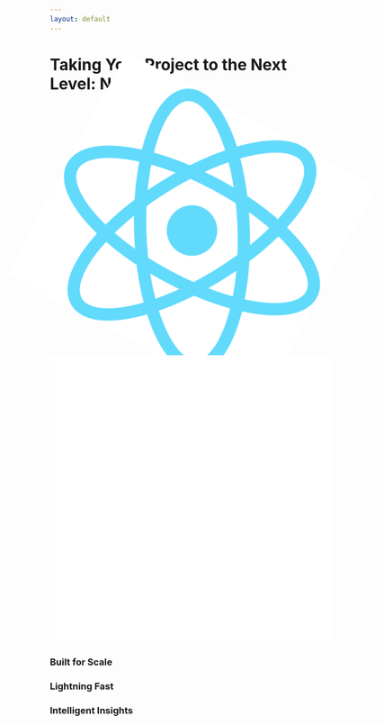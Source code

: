 ```yaml
---
layout: default
---
```


<div class="flex flex-col h-full">
  <!-- Header with gradient background -->
  <div class="text-center mb-8">
    <h1 class="text-4xl font-bold bg-gradient-to-r from-blue-500 to-purple-500 bg-clip-text text-transparent">
      Taking Your Project to the Next Level: Nx Cloud
    </h1>
  </div>

  <div class="flex-1 grid grid-cols-1 md:grid-cols-2 gap-12 px-8">
    <!-- Left Column: Visual Elements -->
    <div class="relative flex items-center justify-center">
      <!-- Central Cloud Icon -->
      <div v-click class="cloud-container">
        <i class="i-mdi-cloud text-6xl text-blue-400"></i>
      </div>
      <!-- React Logo -->
      <div v-click class="react-logo">
        <img 
          src="../images/react.png" 
          alt="React logo" 
          class="w-16 h-16 object-contain"
        />
      </div>
      <!-- Nx Logo -->
      <div v-click class="nx-logo">
        <img 
          src="../images/nx.png" 
          alt="Nx logo"
          class="w-12 h-12 object-contain"
        />
      </div>
      <!-- Connection Lines with Lightning Bolts -->
      <div v-click class="connection-lines">
        <i class="i-mdi-lightning-bolt text-yellow-400 bolt-1"></i>
        <i class="i-mdi-lightning-bolt text-yellow-400 bolt-2"></i>
        <i class="i-mdi-lightning-bolt text-yellow-400 bolt-3"></i>
      </div>
      <!-- Performance Indicators -->
      <div v-click class="performance-indicators">
        <div class="indicator speedometer">
          <i class="i-mdi-speedometer text-3xl text-green-400"></i>
        </div>
        <div class="indicator graph">
          <i class="i-mdi-trending-up text-3xl text-purple-400"></i>
        </div>
        <div class="indicator settings">
          <i class="i-mdi-cog text-3xl text-blue-400"></i>
        </div>
      </div>
    </div>
    <!-- Right Column: Benefits -->
    <div class="space-y-8">
      <div v-click class="benefit-card">
        <i class="i-mdi-rocket-launch text-3xl text-blue-400"></i>
        <div class="ml-4">
          <h3 class="text-xl font-bold mb-2">Built for Scale</h3>
        </div>
      </div>
      <div v-click class="benefit-card">
        <i class="i-mdi-flash text-3xl text-yellow-400"></i>
        <div class="ml-4">
          <h3 class="text-xl font-bold mb-2">Lightning Fast</h3>
        </div>
      </div>
      <div v-click class="benefit-card">
        <i class="i-mdi-chart-areaspline text-3xl text-green-400"></i>
        <div class="ml-4">
          <h3 class="text-xl font-bold mb-2">Intelligent Insights</h3>
        </div>
      </div>
    </div>
  </div>
</div>

<style>
/* Container Styling */
.cloud-container {
  @apply relative p-8 bg-blue-500/10 rounded-full;
  animation: float 3s ease-in-out infinite;
}

/* React Logo */
.react-logo {
  @apply absolute -right-8 top-[30%] p-4 bg-[#61DAFB]/10 rounded-full;
  animation: spin 20s linear infinite;
}

/* Nx Logo */
.nx-logo {
  @apply absolute -left-8 top-[30%] p-4 bg-blue-500/10 rounded-full;
  animation: bounce 3s infinite;
}

/* Connection Lines */
.connection-lines {
  @apply absolute inset-0;
}
.bolt-1, .bolt-2, .bolt-3 {
  @apply absolute;
  animation: pulse 2s infinite;
}
.bolt-1 { top: 20%; right: 40%; animation-delay: 0s; }
.bolt-2 { top: 50%; right: 35%; animation-delay: 0.3s; }
.bolt-3 { top: 70%; right: 40%; animation-delay: 0.6s; }

/* Performance Indicators */
.performance-indicators {
  @apply absolute inset-0 pointer-events-none;
}
.indicator {
  @apply absolute p-3 bg-gray-800/50 rounded-full backdrop-blur-sm;
  animation: bounce 3s infinite;
}
.speedometer { top: 10%; left: 20%; animation-delay: 0s; }
.graph { top: 60%; left: 30%; animation-delay: 0.5s; }
.settings { top: 30%; left: 70%; animation-delay: 1s; }

/* Benefit Cards */
.benefit-card {
  @apply flex items-start p-6 bg-gray-800/50 rounded-xl backdrop-blur-sm
         border border-gray-700/50 transition-all duration-300;
}
.benefit-card:hover {
  @apply transform -translate-y-1 shadow-xl border-blue-500/30;
}

/* Animations */
@keyframes float {
  0%, 100% { transform: translateY(0); }
  50% { transform: translateY(-10px); }
}
@keyframes pulse {
  0%, 100% { opacity: 0.3; transform: scale(1); }
  50% { opacity: 1; transform: scale(1.2); }
}
@keyframes bounce {
  0%, 100% { transform: translateY(0); }
  50% { transform: translateY(-5px); }
}
@keyframes spin {
  from { transform: rotate(0deg); }
  to { transform: rotate(360deg); }
}
</style>
